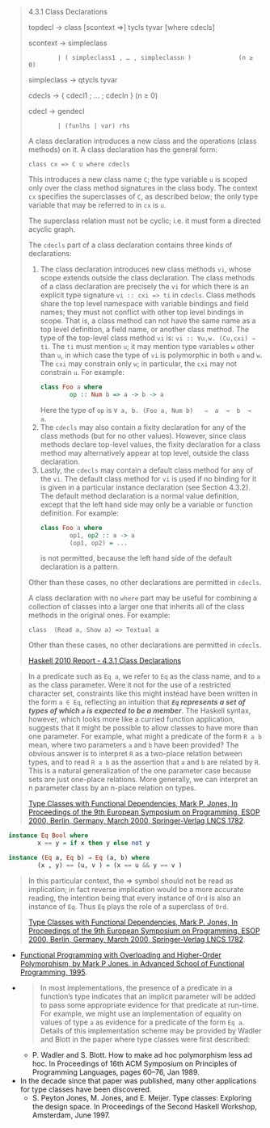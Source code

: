 > 4.3.1 Class Declarations
> 
> topdecl     → class [scontext =>] tycls tyvar [where cdecls]
>
> scontext    → simpleclass
>
>             | ( simpleclass1 , … , simpleclassn )             (n ≥ 0)
>
> simpleclass → qtycls tyvar
>
> cdecls      → { cdecl1 ; … ; cdecln }                         (n ≥ 0)
>
> cdecl       → gendecl
>
>             | (funlhs | var) rhs
>
>  A class declaration introduces a new class and the operations (class methods)
> on it. A class declaration has the general form:
>
> ```class cx => C u where cdecls```
>
> This introduces a new class name ```C```; the type variable ```u``` is scoped
> only over the class method signatures in the class body. The context ```cx```
> specifies the superclasses of ```C```, as described below; the only type
> variable that may be referred to in ```cx``` is ```u```.
>
> The superclass relation must not be cyclic; i.e. it must form a directed
> acyclic graph.
>
> The ```cdecls``` part of a class declaration contains three kinds of
> declarations:
>
> 1. The class declaration introduces new class methods ```vi```, whose scope
>    extends outside the class declaration. The class methods of a class
>    declaration are precisely the ```vi``` for which there is an explicit type
>    signature ```vi :: cxi => ti``` in ```cdecls```. Class methods share the
>    top level namespace with variable bindings and field names; they must not
>    conflict with other top level bindings in scope. That is, a class method
>    can not have the same name as a top level definition, a field name, or
>    another class method.
>    The type of the top-level class method ```vi``` is:
>    ```vi :: ∀u,w. (Cu,cxi) ⇒ ti```. The ```ti``` must mention ```u```; it may
>    mention type variables ```w``` other than ```u```, in which case the type
>    of ```vi``` is polymorphic in both ```u``` and ```w```. The ```cxi``` may
>    constrain only ```w```; in particular, the ```cxi``` may not constrain 
>    ```u```. For example:
>    ```haskell
>    class Foo a where
>            op :: Num b => a -> b -> a
>    ```
>    Here the type of ```op``` is
>    ```∀ a, b. (Foo a, Num b)   ⇒  a  →  b  →  a```.
> 2. The ```cdecls``` may also contain a fixity declaration for any of the
>    class methods (but for no other values). However, since class methods
>    declare top-level values, the fixity declaration for a class method may
     alternatively appear at top level, outside the class declaration.
> 3. Lastly, the ```cdecls``` may contain a default class method for any of
>    the ```vi```. The default class method for ```vi``` is used if no binding
>    for it is given in a particular instance declaration (see Section 4.3.2).
>    The default method declaration is a normal value definition, except that
>    the left hand side may only be a variable or function definition. For
>    example:
>    ```haskell
>    class Foo a where
>            op1, op2 :: a -> a
>            (op1, op2) = ... 
>    ```
>    is not permitted, because the left hand side of the default declaration
>    is a pattern.
>
> Other than these cases, no other declarations are permitted in ```cdecls```.
> 
> A class declaration with no ```where``` part may be useful for combining a
> collection of classes into a larger one that inherits all of the class 
> methods in the original ones. For example:
>
> ```class  (Read a, Show a) => Textual a```
>
> Other than these cases, no other declarations are permitted in ```cdecls```.
>
> [Haskell 2010 Report - 4.3.1 Class Declarations](https://www.haskell.org/onlinereport/haskell2010/haskellch4.html#x10-750004.3)


> In a predicate such as ```Eq a```, we refer to ```Eq``` as the class name, and
> to ```a``` as the class parameter. Were it not for the use of a restricted
> character set, constraints like this might instead have been written in the
> form ```a ∈ Eq```, reflecting an intuition that ***```Eq``` represents a set
> of types of which ```a``` is expected to be a member***. The Haskell syntax,
> however, which looks more like a curried function application, suggests that
> it might be possible to allow classes to have more than one parameter. For
> example, what might a predicate of the form ```R a b``` mean, where two
> parameters ```a``` and ```b``` have been provided? The obvious answer is to
> interpret ```R``` as a two-place relation between types, and to read
> ```R a b``` as the assertion that ```a``` and ```b``` are related by ```R```.
> This is a natural generalization of the one parameter case because sets are
> just one-place relations. More generally, we can interpret an n parameter
> class by an n-place relation on types.
>
> [Type Classes with Functional Dependencies, Mark P. Jones, In Proceedings of the 9th European Symposium on Programming, ESOP 2000, Berlin, Germany, March 2000, Springer-Verlag LNCS 1782](https://web.cecs.pdx.edu/~mpj/pubs/fundeps.html).

```haskell
instance Eq Bool where
        x == y = if x then y else not y

instance (Eq a, Eq b) ⇒ Eq (a, b) where
        (x , y) == (u, v ) = (x == u && y == v )
```

> In this particular context, the ⇒ symbol should not be read as implication; in
> fact reverse implication would be a more accurate reading, the intention being
> that every instance of ```Ord``` is also an instance of ```Eq```. Thus
> ```Eq``` plays the role of a superclass of ```Ord```.
>
> [Type Classes with Functional Dependencies, Mark P. Jones, In Proceedings of the 9th European Symposium on Programming, ESOP 2000, Berlin, Germany, March 2000, Springer-Verlag LNCS 1782](https://web.cecs.pdx.edu/~mpj/pubs/fundeps.html).

- [Functional Programming with Overloading and Higher-Order Polymorphism, by Mark P Jones, in Advanced School of Functional Programming, 1995](http://web.cecs.pdx.edu/~mpj/pubs/springschool.html).
- > In most implementations, the presence of a predicate in a function’s type
indicates that an implicit parameter will be added to pass some appropriate
evidence for that predicate at run-time. For example, we might use an
implementation of equality on values of type ```a``` as evidence for a predicate
of the form ```Eq a```. Details of this implementation scheme may be provided by
Wadler and Blott in the paper where type classes were first described:
  - P. Wadler and S. Blott. How to make ad hoc polymorphism less ad hoc. In Proceedings of 16th ACM Symposium on Principles of Programming Languages, pages 60–76, Jan 1989.
- In the decade since that paper was published, many other applications for type
  classes have been discovered.
  - S. Peyton Jones, M. Jones, and E. Meijer. Type classes: Exploring the design
space. In Proceedings of the Second Haskell Workshop, Amsterdam, June 1997.
